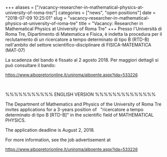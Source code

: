 +++
aliases = ["/vacancy-researcher-in-mathematical-physics-at-university-of-roma-tre/"]
categories = ["news", "open positions"]
date = "2018-07-09 10:25:01"
slug = "vacancy-researcher-in-mathematical-physics-at-university-of-roma-tre"
title = "Vacancy: Researcher in Mathematical Physics at University of Roma Tre"
+++
Presso l'Università di Roma Tre, Dipartimento di Matematica e Fisica, è
indetta la procedura per il reclutamento di un ricercatore a tempo
determinato di tipo B (RTD-B) nell'ambito del settore
scientifico-disciplinare di FISICA-MATEMATICA (MAT-07)

La scadenza del bando è fissato al 2 agosto 2018. Per maggiori dettagli
si può consultare il bando:

<span
style="font-size: small;"><https://www.albopretorionline.it/uniroma/alboente.aspx?ida=533226></span>

 

%%%%%%%%%%% ENGLISH VERSION %%%%%%%%%%%%%%

The Department of Mathematics and Physics of the University of Roma Tre
invites applications for a 3-years position of   "ricercatore a tempo
determinato di tipo B \[RTD-B\]" in the scientific field of MATHEMATICAL
PHYSICS.

The application deadline is August 2, 2018.

For more information, see the job advertisement at

<span
style="font-size: small;"><https://www.albopretorionline.it/uniroma/alboente.aspx?ida=533226>
</span>
